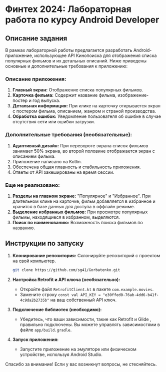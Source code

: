# Финтех 2024: Лабораторная работа по курсу Android Developer

## Описание задания

В рамках лабораторной работы предлагается разработать Android-приложение, использующее API Кинопоиска для отображения списка популярных фильмов и их детальных описаний. Ниже приведены основные и дополнительные требования к приложению:

### Описание приложения:
1. **Главный экран:** Отображение списка популярных фильмов.
2. **Карточка фильма:** Содержит название фильма, изображение-постер и год выпуска.
3. **Детальная информация:** При клике на карточку открывается экран с постером фильма, описанием, жанром и страной производства.
4. **Обработка ошибок:** Уведомление пользователя об ошибке в случае отсутствия сети или ошибки загрузки.

### Дополнительные требования (необязательные):
1. **Адаптивный дизайн:** При перевороте экрана список фильмов занимает 50% экрана, во второй половине отображается экран с описанием фильма.
2. Приложение написано на Kotlin.
3. Обеспечена общая плавность и стабильность приложения.
4. Ответы от API закешированы на время сессии.

### Еще не реализовано:
1. **Разделы на главном экране:** "Популярное" и "Избранное". При длительном клике на карточке, фильм добавляется в избранное и хранится в базе данных для доступа в оффлайн режиме.
2. **Выделение избранных фильмов:** При просмотре популярных фильмы, находящиеся в избранном, выделяются.
3. **Поиск по наименованию:** Возможность поиска фильмов по названию.

## Инструкции по запуску

1. **Клонирование репозитория:** Склонируйте репозиторий с проектом на свой компьютер.
   
   ```bash
   git clone https://github.com/sg41/Gorbatenko.git

2. **Настройка Retrofit и API ключа (необязательно):**
   - Откройте файл `RetrofitClient.kt` в пакете `com.example.movies`.
   - Замените строку `const val API_KEY = "e30ffed0-76ab-4dd6-b41f-4c9da2b2735b"` на ваш собственный API ключ.

3. **Подключение библиотек (необходимо):**
   - Убедитесь, что ваши зависимости, такие как Retrofit и Glide , правильно подключены. Вы можете управлять зависимостями в файле `app/build.gradle`.

4. **Запуск приложения:**
   - Запустите приложение на эмуляторе или физическом устройстве, используя Android Studio.



Спасибо за вниманиe! Если у вас возникнут вопросы, не стесняйтесь.
